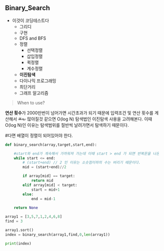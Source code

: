 ## Binary_Search      
* 이것이 코딩테스트다
  * 그리디
  * 구현
  * DFS and BFS
  * 정렬
    * 선택정렬
    * 삽입정렬
    * 퀵정렬
    * 계수정렬
  * **이진탐색**
  * 다이나믹 프로그래밍
  * 최단거리
  * 그래프 알고리즘
     
> When to use?
   
**연산 횟수**가 2000만번이 넘어가면 시간초과가 되기 때문에 입력조건 및 연산 횟수를 계산해서
~~ㅈㄴ~~ 많아질것 같으면 O(log N) 탐색법인 이진탐색 사용을 고려해본다. 이때  O(log N)인 이유는 탐색범위를 절반씩 날려가면서 탐색하기 때문이다.
   
#다면 배열이 정렬이 되어있어야 한다. 
   
```python
def binary_search(array,target,start,end):

    #start와 end가 계속해서 가까워져 가는데 이때 start > end 가 되면 반복문을 나온다.
    while start <= end:
        # (start+end) // 2 인 이유는 소숫점이하의 수는 버리기 때문이다. 
        mid = (start+end)//2

        if array[mid] == target:
            return mid
        elif array[mid] < target:
            start = mid+1
        else:
            end = mid-1
    
    return None

array1 = [3,5,7,1,2,4,6,8]
find = 3

array1.sort()
index = binary_search(array1,find,0,len(array1))

print(index)
```
